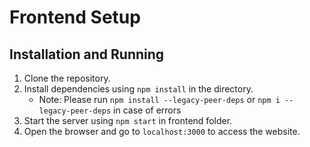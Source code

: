 # Frontend Setup

## Installation and Running
1. Clone the repository.
2. Install dependencies using ```npm install``` in the directory.
    - Note: Please run ```npm install --legacy-peer-deps``` or ```npm i --legacy-peer-deps``` in case of errors
3. Start the server using ```npm start``` in frontend folder.
4. Open the browser and go to ```localhost:3000``` to access the website.
